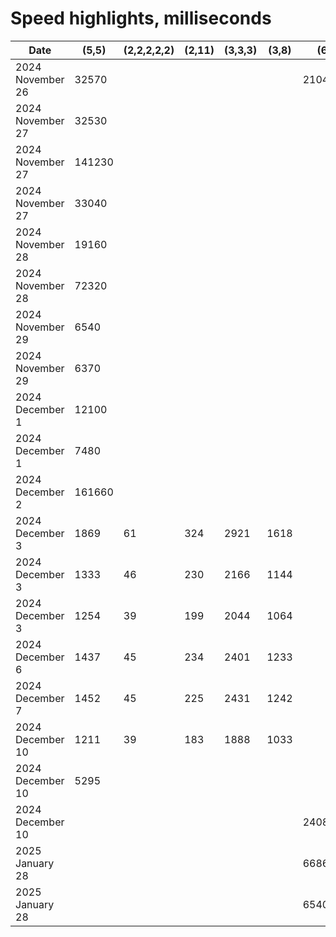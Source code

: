 # Speed highlights, milliseconds

| Date             | (5,5)  | (2,2,2,2,2) | (2,11) | (3,3,3) | (3,8) | (6,6)    | Notes                                      |
| ---------------- | ------ | ----------- | ------ | ------- | ----- | -------- | ------------------------------------------ |
| 2024 November 26 | 32570  |             |        |         |       | 21040250 | OOP                                        |
| 2024 November 27 | 32530  |             |        |         |       |          | concurrency                                |
| 2024 November 27 | 141230 |             |        |         |       |          |                                            |
| 2024 November 27 | 33040  |             |        |         |       |          | concurrency                                |
| 2024 November 28 | 19160  |             |        |         |       |          | concurrency                                |
| 2024 November 28 | 72320  |             |        |         |       |          |                                            |
| 2024 November 29 | 6540   |             |        |         |       |          | concurrency. numba.njit                    |
| 2024 November 29 | 6370   |             |        |         |       |          | numba.njit                                 |
| 2024 December 1  | 12100  |             |        |         |       |          | concurrency                                |
| 2024 December 1  | 7480   |             |        |         |       |          |                                            |
| 2024 December 2  | 161660 |             |        |         |       |          | I started over.                            |
| 2024 December 3  | 1869   | 61          | 324    | 2921    | 1618  |          | `list` except `connectionGraph`: `ndarray` |
| 2024 December 3  | 1333   | 46          | 230    | 2166    | 1144  |          | all `ndarray`                              |
| 2024 December 3  | 1254   | 39          | 199    | 2044    | 1064  |          | combine four `ndarray` into `track`        |
| 2024 December 6  | 1437   | 45          | 234    | 2401    | 1233  |          |                                            |
| 2024 December 7  | 1452   | 45          | 225    | 2431    | 1242  |          |                                            |
| 2024 December 10 | 1211   | 39          | 183    | 1888    | 1033  |          |                                            |
| 2024 December 10 | 5295   |             |        |         |       |          | concurrency                                |
| 2024 December 10 |        |             |        |         |       | 2408200  | concurrency                                |
| 2025 January 28  |        |             |        |         |       | 668630   |                                            |
| 2025 January 28  |        |             |        |         |       | 654080   | custom module for job                      |
